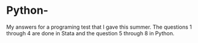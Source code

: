 # Python-
My answers for a programing test that I gave this summer.
The questions 1 through 4 are done in Stata and the question 5 through 8 in Python.
